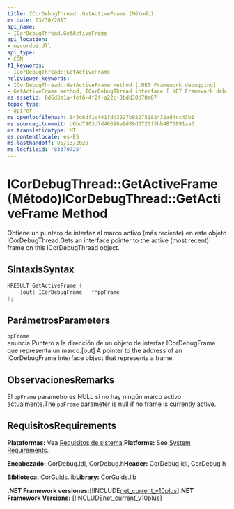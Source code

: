 ```yaml
---
title: ICorDebugThread::GetActiveFrame (Método)
ms.date: 03/30/2017
api_name:
- ICorDebugThread.GetActiveFrame
api_location:
- mscordbi.dll
api_type:
- COM
f1_keywords:
- ICorDebugThread::GetActiveFrame
helpviewer_keywords:
- ICorDebugThread::GetActiveFrame method [.NET Framework debugging]
- GetActiveFrame method, ICorDebugThread interface [.NET Framework debugging]
ms.assetid: 8d6d3a1a-fef6-4f2f-a22c-3bdd30d70e07
topic_type:
- apiref
ms.openlocfilehash: 843c6df1ef41fdd3227b92275182432ad4cc43b1
ms.sourcegitcommit: d6bd7903d7d46698e9d89d3725f3bb4876891aa3
ms.translationtype: MT
ms.contentlocale: es-ES
ms.lasthandoff: 05/13/2020
ms.locfileid: "83379725"
---
```

# <a name="icordebugthreadgetactiveframe-method"></a><span data-ttu-id="bd78a-102">ICorDebugThread::GetActiveFrame (Método)</span><span class="sxs-lookup"><span data-stu-id="bd78a-102">ICorDebugThread::GetActiveFrame Method</span></span>
<span data-ttu-id="bd78a-103">Obtiene un puntero de interfaz al marco activo (más reciente) en este objeto ICorDebugThread.</span><span class="sxs-lookup"><span data-stu-id="bd78a-103">Gets an interface pointer to the active (most recent) frame on this ICorDebugThread object.</span></span>  
  
## <a name="syntax"></a><span data-ttu-id="bd78a-104">Sintaxis</span><span class="sxs-lookup"><span data-stu-id="bd78a-104">Syntax</span></span>  
  
```cpp  
HRESULT GetActiveFrame (  
    [out] ICorDebugFrame   **ppFrame  
);  
```  
  
## <a name="parameters"></a><span data-ttu-id="bd78a-105">Parámetros</span><span class="sxs-lookup"><span data-stu-id="bd78a-105">Parameters</span></span>  
 `ppFrame`  
 <span data-ttu-id="bd78a-106">enuncia Puntero a la dirección de un objeto de interfaz ICorDebugFrame que representa un marco.</span><span class="sxs-lookup"><span data-stu-id="bd78a-106">[out] A pointer to the address of an ICorDebugFrame interface object that represents a frame.</span></span>  
  
## <a name="remarks"></a><span data-ttu-id="bd78a-107">Observaciones</span><span class="sxs-lookup"><span data-stu-id="bd78a-107">Remarks</span></span>  
 <span data-ttu-id="bd78a-108">El `ppFrame` parámetro es NULL si no hay ningún marco activo actualmente.</span><span class="sxs-lookup"><span data-stu-id="bd78a-108">The `ppFrame` parameter is null if no frame is currently active.</span></span>  
  
## <a name="requirements"></a><span data-ttu-id="bd78a-109">Requisitos</span><span class="sxs-lookup"><span data-stu-id="bd78a-109">Requirements</span></span>  
 <span data-ttu-id="bd78a-110">**Plataformas:** Vea [Requisitos de sistema](../../get-started/system-requirements.md).</span><span class="sxs-lookup"><span data-stu-id="bd78a-110">**Platforms:** See [System Requirements](../../get-started/system-requirements.md).</span></span>  
  
 <span data-ttu-id="bd78a-111">**Encabezado:** CorDebug.idl, CorDebug.h</span><span class="sxs-lookup"><span data-stu-id="bd78a-111">**Header:** CorDebug.idl, CorDebug.h</span></span>  
  
 <span data-ttu-id="bd78a-112">**Biblioteca:** CorGuids.lib</span><span class="sxs-lookup"><span data-stu-id="bd78a-112">**Library:** CorGuids.lib</span></span>  
  
 <span data-ttu-id="bd78a-113">**.NET Framework versiones:**[!INCLUDE[net_current_v10plus](../../../../includes/net-current-v10plus-md.md)]</span><span class="sxs-lookup"><span data-stu-id="bd78a-113">**.NET Framework Versions:** [!INCLUDE[net_current_v10plus](../../../../includes/net-current-v10plus-md.md)]</span></span>
